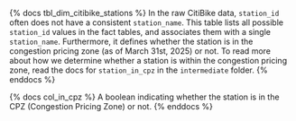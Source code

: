 {% docs tbl_dim_citibike_stations %}
In the raw CitiBike data, `station_id` often does not have a consistent `station_name`. This table lists all possible `station_id` values in the fact tables, and associates them with a single `station_name`. Furthermore, it defines whether the station is in the congestion pricing zone (as of March 31st, 2025) or not. To read more about how we determine whether a station is within the congestion pricing zone, read the docs for `station_in_cpz` in the `intermediate` folder. 
{% enddocs %}

{% docs col_in_cpz %}
A boolean indicating whether the station is in the CPZ (Congestion Pricing Zone) or not. 
{% enddocs %}